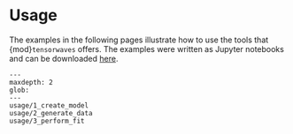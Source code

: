 # Usage

The examples in the following pages illustrate how to use the tools that
{mod}`tensorwaves` offers. The examples were written as Jupyter notebooks and
can be downloaded
[here](https://github.com/ComPWA/tensorwaves/tree/master/docs/usage).

```{toctree}
---
maxdepth: 2
glob:
---
usage/1_create_model
usage/2_generate_data
usage/3_perform_fit
```
